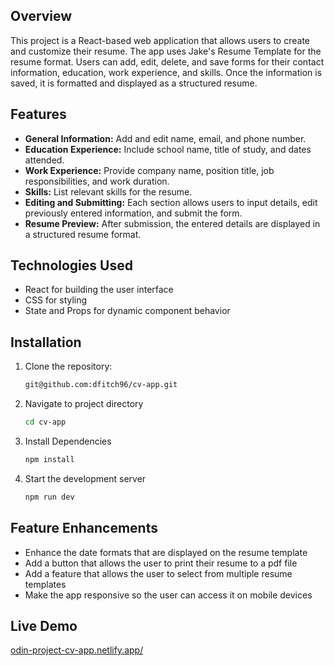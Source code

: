 ## Overview
This project is a React-based web application that allows users to create and customize their resume. The app uses Jake's Resume Template for the resume format. Users can add, edit, delete, and save forms for their contact information, education, work experience, and skills. Once the information is saved, it is formatted and displayed as a structured resume.

## Features
- __General Information:__ Add and edit name, email, and phone number.
- __Education Experience:__ Include school name, title of study, and dates attended.
- __Work Experience:__ Provide company name, position title, job responsibilities, and work duration.
- __Skills:__ List relevant skills for the resume.
- __Editing and Submitting:__ Each section allows users to input details, edit previously entered information, and submit the form.
- __Resume Preview:__ After submission, the entered details are displayed in a structured resume format.

## Technologies Used
- React for building the user interface
- CSS for styling
- State and Props for dynamic component behavior

## Installation
1. Clone the repository:
   ```bash
   git@github.com:dfitch96/cv-app.git
2. Navigate to project directory
   ```bash
   cd cv-app
3. Install Dependencies
   ```bash
   npm install
4. Start the development server
   ```bash
   npm run dev

## Feature Enhancements
- Enhance the date formats that are displayed on the resume template
- Add a button that allows the user to print their resume to a pdf file
- Add a feature that allows the user to select from multiple resume templates
- Make the app responsive so the user can access it on mobile devices

## Live Demo
[odin-project-cv-app.netlify.app/](https://odin-project-cv-app.netlify.app/)
